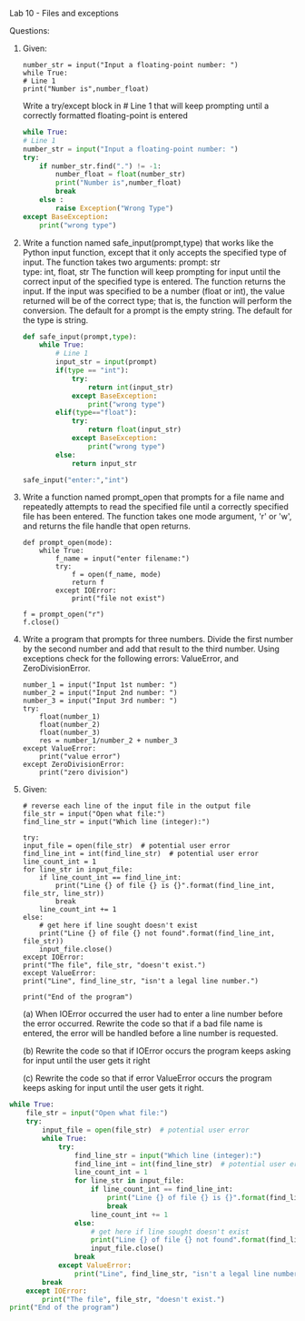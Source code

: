 Lab 10 - Files and exceptions
 
Questions:
 
1. Given: 
    ```
    number_str = input("Input a floating-point number: ")
    while True:
    # Line 1
    print("Number is",number_float)
    ```
    Write a try/except block in # Line 1 that will keep prompting until a correctly formatted floating-point is entered
    ```py
    while True:
    # Line 1
    number_str = input("Input a floating-point number: ")
    try:
        if number_str.find(".") != -1:
            number_float = float(number_str)
            print("Number is",number_float)
            break
        else :
            raise Exception("Wrong Type")
    except BaseException:
        print("wrong type")
    ```

2. Write a function named safe_input(prompt,type) that works like the Python input function, except that it only accepts the specified type of input. The function takes two arguments:
prompt: str  
type: int, float, str
The function will keep prompting for input until the correct input of the specified type is entered. The function returns the input. If the input was specified to be a number (float or int), the value returned will be of the correct type; that is, the function will perform the conversion. The default for a prompt is the empty string. The default for the type is string.
    ```py
    def safe_input(prompt,type):
        while True:
            # Line 1
            input_str = input(prompt)
            if(type == "int"):
                try:
                    return int(input_str)
                except BaseException:
                    print("wrong type")
            elif(type=="float"):
                try:
                    return float(input_str)
                except BaseException:
                    print("wrong type")
            else:
                return input_str

    safe_input("enter:","int")
    ```

3. Write a function named prompt_open that prompts for a file name and repeatedly attempts to read the specified file until a correctly specified file has been entered. The function takes one mode argument, 'r' or 'w', and returns the file handle that open returns.
    ```
    def prompt_open(mode):
        while True:
            f_name = input("enter filename:")
            try:
                f = open(f_name, mode)
                return f 
            except IOError:
                print("file not exist")

    f = prompt_open("r")
    f.close()
    ```
4. Write a program that prompts for three numbers. Divide the first number by the
second number and add that result to the third number. Using exceptions check for
the following errors: ValueError, and ZeroDivisionError.
    ```
    number_1 = input("Input 1st number: ")
    number_2 = input("Input 2nd number: ")
    number_3 = input("Input 3rd number: ")
    try:
        float(number_1)
        float(number_2)
        float(number_3)
        res = number_1/number_2 + number_3
    except ValueError:
        print("value error")
    except ZeroDivisionError:
        print("zero division")
    ```

5. Given:
    ```
    # reverse each line of the input file in the output file
    file_str = input("Open what file:")
    find_line_str = input("Which line (integer):")

    try:
    input_file = open(file_str)  # potential user error
    find_line_int = int(find_line_str)  # potential user error
    line_count_int = 1
    for line_str in input_file:
        if line_count_int == find_line_int:
            print("Line {} of file {} is {}".format(find_line_int, file_str, line_str))
            break
        line_count_int += 1
    else:
        # get here if line sought doesn't exist
        print("Line {} of file {} not found".format(find_line_int, file_str))
        input_file.close()
    except IOError:
    print("The file", file_str, "doesn't exist.")
    except ValueError:
    print("Line", find_line_str, "isn't a legal line number.")

    print("End of the program")
    ```

    (a) When IOError occurred the
    user had to enter a line number before the error occurred. Rewrite the code so that if a
    bad file name is entered, the error will be handled before a line number is requested.

    (b) Rewrite the code so that if IOError occurs the program keeps asking for input until the user gets it right

    (c) Rewrite the code so that if error ValueError occurs the program keeps asking for input until the user gets it right.
```py
while True:
    file_str = input("Open what file:")
    try:
        input_file = open(file_str)  # potential user error
        while True:
            try:
                find_line_str = input("Which line (integer):")
                find_line_int = int(find_line_str)  # potential user error
                line_count_int = 1
                for line_str in input_file:
                    if line_count_int == find_line_int:
                        print("Line {} of file {} is {}".format(find_line_int, file_str, line_str))
                        break
                    line_count_int += 1
                else:
                    # get here if line sought doesn't exist
                    print("Line {} of file {} not found".format(find_line_int, file_str))
                    input_file.close()
                break
            except ValueError:
                print("Line", find_line_str, "isn't a legal line number.")
        break
    except IOError:
        print("The file", file_str, "doesn't exist.")
print("End of the program")
```
